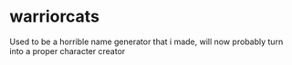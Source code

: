 # warriorcats

Used to be a horrible name generator that i made, will now probably turn into a proper character creator